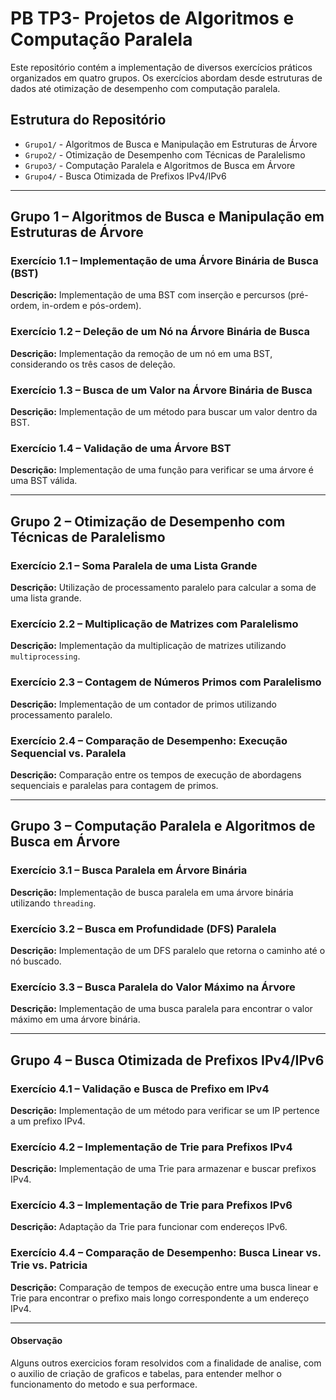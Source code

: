
# PB TP3- Projetos de Algoritmos e Computação Paralela

Este repositório contém a implementação de diversos exercícios práticos organizados em quatro grupos. 
Os exercícios abordam desde estruturas de dados até otimização de desempenho com computação paralela.

## Estrutura do Repositório
- `Grupo1/` - Algoritmos de Busca e Manipulação em Estruturas de Árvore
- `Grupo2/` - Otimização de Desempenho com Técnicas de Paralelismo
- `Grupo3/` - Computação Paralela e Algoritmos de Busca em Árvore
- `Grupo4/` - Busca Otimizada de Prefixos IPv4/IPv6

---

## Grupo 1 – Algoritmos de Busca e Manipulação em Estruturas de Árvore

### Exercício 1.1 – Implementação de uma Árvore Binária de Busca (BST)
**Descrição:** Implementação de uma BST com inserção e percursos (pré-ordem, in-ordem e pós-ordem).

### Exercício 1.2 – Deleção de um Nó na Árvore Binária de Busca
**Descrição:** Implementação da remoção de um nó em uma BST, considerando os três casos de deleção.

### Exercício 1.3 – Busca de um Valor na Árvore Binária de Busca
**Descrição:** Implementação de um método para buscar um valor dentro da BST.

### Exercício 1.4 – Validação de uma Árvore BST
**Descrição:** Implementação de uma função para verificar se uma árvore é uma BST válida.

---

## Grupo 2 – Otimização de Desempenho com Técnicas de Paralelismo

### Exercício 2.1 – Soma Paralela de uma Lista Grande
**Descrição:** Utilização de processamento paralelo para calcular a soma de uma lista grande.

### Exercício 2.2 – Multiplicação de Matrizes com Paralelismo
**Descrição:** Implementação da multiplicação de matrizes utilizando `multiprocessing`.

### Exercício 2.3 – Contagem de Números Primos com Paralelismo
**Descrição:** Implementação de um contador de primos utilizando processamento paralelo.

### Exercício 2.4 – Comparação de Desempenho: Execução Sequencial vs. Paralela
**Descrição:** Comparação entre os tempos de execução de abordagens sequenciais e paralelas para contagem de primos.

---

## Grupo 3 – Computação Paralela e Algoritmos de Busca em Árvore

### Exercício 3.1 – Busca Paralela em Árvore Binária
**Descrição:** Implementação de busca paralela em uma árvore binária utilizando `threading`.

### Exercício 3.2 – Busca em Profundidade (DFS) Paralela
**Descrição:** Implementação de um DFS paralelo que retorna o caminho até o nó buscado.

### Exercício 3.3 – Busca Paralela do Valor Máximo na Árvore
**Descrição:** Implementação de uma busca paralela para encontrar o valor máximo em uma árvore binária.

---

## Grupo 4 – Busca Otimizada de Prefixos IPv4/IPv6

### Exercício 4.1 – Validação e Busca de Prefixo em IPv4
**Descrição:** Implementação de um método para verificar se um IP pertence a um prefixo IPv4.

### Exercício 4.2 – Implementação de Trie para Prefixos IPv4
**Descrição:** Implementação de uma Trie para armazenar e buscar prefixos IPv4.

### Exercício 4.3 – Implementação de Trie para Prefixos IPv6
**Descrição:** Adaptação da Trie para funcionar com endereços IPv6.

### Exercício 4.4 – Comparação de Desempenho: Busca Linear vs. Trie vs. Patricia
**Descrição:** Comparação de tempos de execução entre uma busca linear e Trie  para encontrar o prefixo mais longo correspondente a um endereço IPv4.

---


#### Observação
Alguns outros exercicios foram resolvidos com a finalidade de analise, com o auxilio de criação de graficos e tabelas, para entender melhor o funcionamento do metodo e sua performace.

